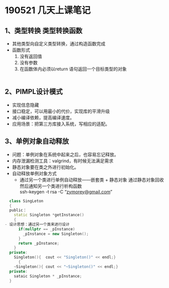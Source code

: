 # 190521 几天上课笔记
## 1、类型转换 类型转换函数
- 其他类型向自定义类型转换，通过构造函数完成
- 函数形式
  1. 没有返回值
  2. 没有参数
  3. 在函数体内必须以return 语句返回一个目标类型的对象
  <br>


## 2、PIMPL设计模式
- 实现信息隐藏
- 接口稳定，可以用最小的代价，实现库的平滑升级
- 减小编译依赖，提高编译速度。
- 应用场景：把第三方库接入系统，写相应的适配。

## 3、单例对象自动释放
- 问题：单例对象在系统中起来之后，也容易忘记释放。
- 内存泄漏检测工具：valgrind，有时候无法满足需求
- 静态对象要在类之外进行初始化。 
- 自动释放单例对象方式
  - 通过另一个类进行单例自动释放——嵌套类 + 静态对象 通过静态对象回收然后通知另一个类进行析构函数<br>
  ssh-keygen -t rsa -C “zymorey@gmail.com”
```C++
  class SingLeton
  {
  public：
    static Singleton *getInstance()
    {
- 设计思想：通过另一个类来进行设计
      if(nullptr == _pInstance)
        _pInstance = new Singleton();
      }
      return _pInstance;
    }
  private:
    Singleton(){  cout << "Singleton()" << endl;}
      {
    ~Singleton(){ cout << "~Singleton()" << endl;}
  private:
    sataic Singleton * _pInstance;
  }

```